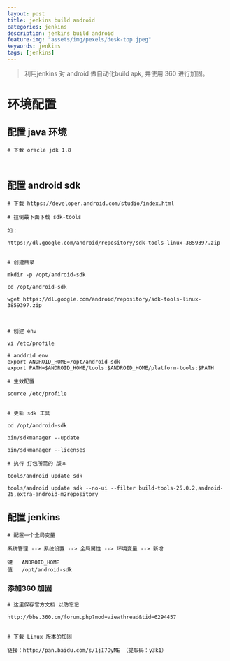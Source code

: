 ```yaml
---
layout: post
title: jenkins build android
categories: jenkins
description: jenkins build android
feature-img: "assets/img/pexels/desk-top.jpeg"
keywords: jenkins
tags: [jenkins]
---
```



> 利用jenkins 对 android 做自动化build  apk, 并使用 360 进行加固。


# 环境配置


## 配置 java 环境

```
# 下载 oracle jdk 1.8



```



## 配置 android sdk


```
# 下载 https://developer.android.com/studio/index.html

# 拉倒最下面下载 sdk-tools

如：

https://dl.google.com/android/repository/sdk-tools-linux-3859397.zip


# 创建目录

mkdir -p /opt/android-sdk

cd /opt/android-sdk

wget https://dl.google.com/android/repository/sdk-tools-linux-3859397.zip



# 创建 env

vi /etc/profile

# anddrid env
export ANDROID_HOME=/opt/android-sdk
export PATH=$ANDROID_HOME/tools:$ANDROID_HOME/platform-tools:$PATH

# 生效配置

source /etc/profile


# 更新 sdk 工具

cd /opt/android-sdk

bin/sdkmanager --update

bin/sdkmanager --licenses

# 执行 打包所需的 版本

tools/android update sdk

tools/android update sdk --no-ui --filter build-tools-25.0.2,android-25,extra-android-m2repository

```



## 配置 jenkins

```
# 配置一个全局变量

系统管理 --> 系统设置 --> 全局属性 --> 环境变量 --> 新增

键	ANDROID_HOME
值	/opt/android-sdk

```


### 添加360 加固

```
# 这里保存官方文档 以防忘记

http://bbs.360.cn/forum.php?mod=viewthread&tid=6294457


# 下载 Linux 版本的加固

链接：http://pan.baidu.com/s/1jI7OyME （提取码：y3k1）

```


